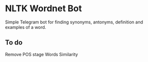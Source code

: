 # NLTK Wordnet Bot
Simple Telegram bot for finding synonyms, antonyms, definition and examples of a word.

## To do
Remove POS stage
Words Similarity
